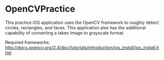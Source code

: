 # OpenCVPractice

This practice iOS application uses the OpenCV framework to roughly detect circles, rectangles, and faces. This application also has the additional capability of converting a taken image to grayscale format.

Required frameworks:
http://docs.opencv.org/2.4/doc/tutorials/introduction/ios_install/ios_install.html

